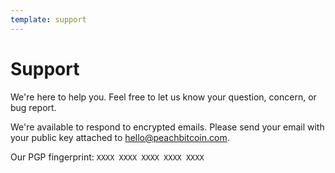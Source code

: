 ```yaml
---
template: support
---
```

# Support

We're here to help you. Feel free to let us know your question, concern, or bug report.

We're available to respond to encrypted emails.
Please send your email with your public key attached to [hello@peachbitcoin.com](mailto:hello@peachbitcoin.com).

Our PGP fingerprint: `XXXX XXXX XXXX XXXX XXXX`
